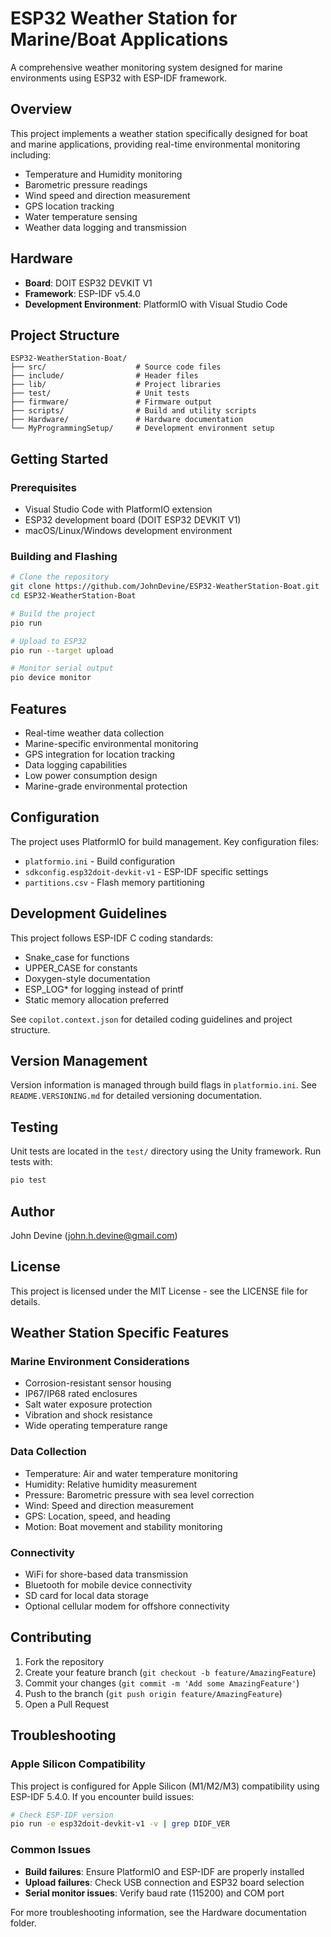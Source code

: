 # ESP32 Weather Station for Marine/Boat Applications

A comprehensive weather monitoring system designed for marine environments using ESP32 with ESP-IDF framework.

## Overview

This project implements a weather station specifically designed for boat and marine applications, providing real-time environmental monitoring including:

- Temperature and Humidity monitoring
- Barometric pressure readings  
- Wind speed and direction measurement
- GPS location tracking
- Water temperature sensing
- Weather data logging and transmission

## Hardware

- **Board**: DOIT ESP32 DEVKIT V1
- **Framework**: ESP-IDF v5.4.0
- **Development Environment**: PlatformIO with Visual Studio Code

## Project Structure

```
ESP32-WeatherStation-Boat/
├── src/                    # Source code files
├── include/                # Header files
├── lib/                    # Project libraries
├── test/                   # Unit tests
├── firmware/               # Firmware output
├── scripts/                # Build and utility scripts
├── Hardware/               # Hardware documentation
└── MyProgrammingSetup/     # Development environment setup
```

## Getting Started

### Prerequisites

- Visual Studio Code with PlatformIO extension
- ESP32 development board (DOIT ESP32 DEVKIT V1)
- macOS/Linux/Windows development environment

### Building and Flashing

```bash
# Clone the repository
git clone https://github.com/JohnDevine/ESP32-WeatherStation-Boat.git
cd ESP32-WeatherStation-Boat

# Build the project
pio run

# Upload to ESP32
pio run --target upload

# Monitor serial output
pio device monitor
```

## Features

- Real-time weather data collection
- Marine-specific environmental monitoring
- GPS integration for location tracking
- Data logging capabilities
- Low power consumption design
- Marine-grade environmental protection

## Configuration

The project uses PlatformIO for build management. Key configuration files:

- `platformio.ini` - Build configuration
- `sdkconfig.esp32doit-devkit-v1` - ESP-IDF specific settings
- `partitions.csv` - Flash memory partitioning

## Development Guidelines

This project follows ESP-IDF C coding standards:

- Snake_case for functions
- UPPER_CASE for constants
- Doxygen-style documentation
- ESP_LOG* for logging instead of printf
- Static memory allocation preferred

See `copilot.context.json` for detailed coding guidelines and project structure.

## Version Management

Version information is managed through build flags in `platformio.ini`. See `README.VERSIONING.md` for detailed versioning documentation.

## Testing

Unit tests are located in the `test/` directory using the Unity framework. Run tests with:

```bash
pio test
```

## Author

John Devine (john.h.devine@gmail.com)

## License

This project is licensed under the MIT License - see the LICENSE file for details.

## Weather Station Specific Features

### Marine Environment Considerations

- Corrosion-resistant sensor housing
- IP67/IP68 rated enclosures
- Salt water exposure protection
- Vibration and shock resistance
- Wide operating temperature range

### Data Collection

- Temperature: Air and water temperature monitoring
- Humidity: Relative humidity measurement
- Pressure: Barometric pressure with sea level correction
- Wind: Speed and direction measurement
- GPS: Location, speed, and heading
- Motion: Boat movement and stability monitoring

### Connectivity

- WiFi for shore-based data transmission
- Bluetooth for mobile device connectivity
- SD card for local data storage
- Optional cellular modem for offshore connectivity

## Contributing

1. Fork the repository
2. Create your feature branch (`git checkout -b feature/AmazingFeature`)
3. Commit your changes (`git commit -m 'Add some AmazingFeature'`)
4. Push to the branch (`git push origin feature/AmazingFeature`)
5. Open a Pull Request

## Troubleshooting

### Apple Silicon Compatibility

This project is configured for Apple Silicon (M1/M2/M3) compatibility using ESP-IDF 5.4.0. If you encounter build issues:

```bash
# Check ESP-IDF version
pio run -e esp32doit-devkit-v1 -v | grep DIDF_VER
```

### Common Issues

- **Build failures**: Ensure PlatformIO and ESP-IDF are properly installed
- **Upload failures**: Check USB connection and ESP32 board selection
- **Serial monitor issues**: Verify baud rate (115200) and COM port

For more troubleshooting information, see the Hardware documentation folder.
